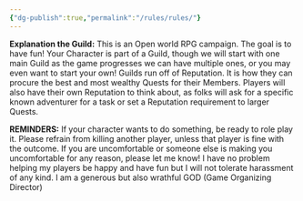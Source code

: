 ```yaml
---
{"dg-publish":true,"permalink":"/rules/rules/"}
---
```


**Explanation the Guild:** This is an Open world RPG campaign. The goal is to have fun! Your Character is part of a Guild, though we will start with one main Guild as the game progresses we can have multiple ones, or you may even want to start your own! Guilds run off of Reputation. It is how they can procure the best and most wealthy Quests for their Members. Players will also have their own Reputation to think about, as folks will ask for a specific known adventurer for a task or set a Reputation requirement to larger Quests.


**REMINDERS:** If your character wants to do something, be ready to role play it. Please refrain from killing another player, unless that player is fine with the outcome. If you are uncomfortable or someone else is making you uncomfortable for any reason, please let me know! I have no problem helping my players be happy and have fun but I will not tolerate harassment of any kind. I am a generous but also wrathful GOD (Game Organizing Director)